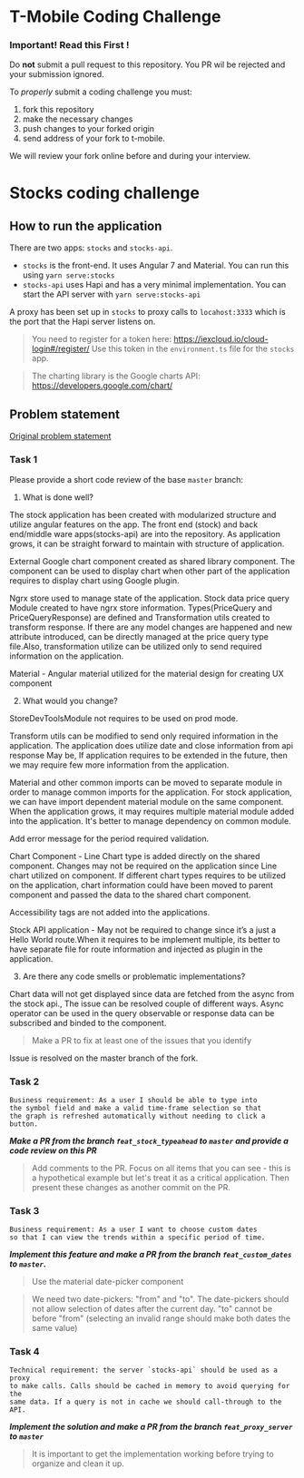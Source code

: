 # T-Mobile Coding Challenge

### Important! Read this First !

Do **not** submit a pull request to this repository.  You PR wil be rejected and your submission ignored.

To _properly_ submit a coding challenge you must:

1. fork this repository
2. make the necessary changes
3. push changes to your forked origin 
4. send address of your fork to t-mobile.

We will review your fork online before and during your interview.


# Stocks coding challenge

## How to run the application

There are two apps: `stocks` and `stocks-api`.

- `stocks` is the front-end. It uses Angular 7 and Material. You can run this using `yarn serve:stocks`
- `stocks-api` uses Hapi and has a very minimal implementation. You can start the API server with `yarn serve:stocks-api`

A proxy has been set up in `stocks` to proxy calls to `locahost:3333` which is the port that the Hapi server listens on.

> You need to register for a token here: https://iexcloud.io/cloud-login#/register/ Use this token in the `environment.ts` file for the `stocks` app.

> The charting library is the Google charts API: https://developers.google.com/chart/

## Problem statement

[Original problem statement](https://github.com/tmobile/developer-kata/blob/master/puzzles/web-api/stock-broker.md)

### Task 1

Please provide a short code review of the base `master` branch:

1. What is done well?

The stock application has been created with modularized structure and utilize angular features on the app. The front end (stock) and back end/middle ware apps(stocks-api) are into the repository. As application grows, it can be straight forward to maintain with structure of application.

External Google chart component created as shared library component. The component can be used to display chart when other part of the application requires to display chart using Google plugin.

Ngrx store used to manage state of the application. Stock data price query Module created to have ngrx store information. Types(PriceQuery and PriceQueryResponse) are defined and Transformation utils created to transform response. If there are any model changes are happened and new attribute introduced, can be directly managed at the price query type file.Also, transformation utilize can be utilized only to send required information on the application.

Material - Angular material utilized for the material design for creating UX component

2. What would you change?

StoreDevToolsModule not requires to be used on prod mode.

Transform utils can be modified to send only required information in the application. The application does utilize date and close information from api response May be, If application requires to be extended in the future, then we may require few more information from the application.

Material and other common imports can be moved to separate module in order to manage common imports for the application. For stock application, we can have import dependent material module on the same component. When the application grows, it may requires multiple material module added into the application. It's better to manage dependency on common module.

Add error message for the period required validation.

Chart Component - Line Chart type is added directly on the shared component. Changes may not be required on the application since Line chart utilized on component. If different chart types requires to be utilized on the application, chart information could have been moved to parent component and passed the data to the shared chart component.

Accessibility tags are not added into the applications.

Stock API application - May not be required to change since it’s a just a Hello World route.When it requires to be implement multiple, its better to have separate file for route information and injected as plugin in the application.

3. Are there any code smells or problematic implementations?

Chart data will not get displayed since data are fetched from the async from the stock api., The issue can be resolved couple of different ways. Async operator can be used in the query observable or response data can be subscribed and binded to the component.

> Make a PR to fix at least one of the issues that you identify
 
 Issue is resolved on the master branch of the fork.

### Task 2

```
Business requirement: As a user I should be able to type into
the symbol field and make a valid time-frame selection so that
the graph is refreshed automatically without needing to click a button.
```

_**Make a PR from the branch `feat_stock_typeahead` to `master` and provide a code review on this PR**_

> Add comments to the PR. Focus on all items that you can see - this is a hypothetical example but let's treat it as a critical application. Then present these changes as another commit on the PR.

### Task 3

```
Business requirement: As a user I want to choose custom dates
so that I can view the trends within a specific period of time.
```

_**Implement this feature and make a PR from the branch `feat_custom_dates` to `master`.**_

> Use the material date-picker component

> We need two date-pickers: "from" and "to". The date-pickers should not allow selection of dates after the current day. "to" cannot be before "from" (selecting an invalid range should make both dates the same value)

### Task 4

```
Technical requirement: the server `stocks-api` should be used as a proxy
to make calls. Calls should be cached in memory to avoid querying for the
same data. If a query is not in cache we should call-through to the API.
```

_**Implement the solution and make a PR from the branch `feat_proxy_server` to `master`**_

> It is important to get the implementation working before trying to organize and clean it up.
